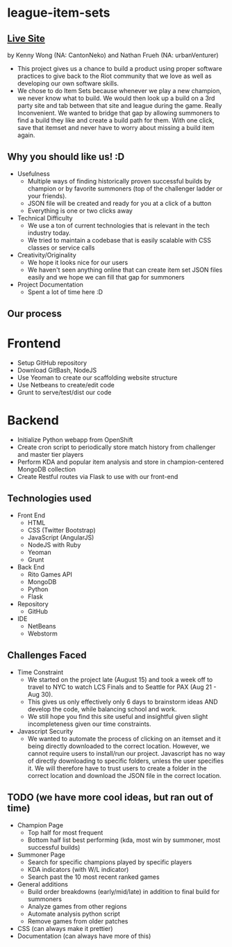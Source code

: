 # league-item-sets

## [Live Site](http://kennyw728.github.io/league-item-sets/dist)

by Kenny Wong (NA: CantonNeko)
and Nathan Frueh (NA: urbanVenturer)

- This project gives us a chance to build a product using proper software practices to give back to the Riot community that we love as well as developing our own software skills.
- We chose to do Item Sets because whenever we play a new champion, we never know what to build. We would then look up a build on a 3rd party site and tab between that site and league during the game. 
    Really Inconvenient. We wanted to bridge that gap by allowing summoners to find a build they like and create a build path for them. With one click, save that itemset and never have to worry about 
    missing a build item again.

## Why you should like us! :D
- Usefulness
    - Multiple ways of finding historically proven successful builds by champion or by favorite summoners (top of the challenger ladder or your friends).
    - JSON file will be created and ready for you at a click of a button
    - Everything is one or two clicks away
- Technical Difficulty
    - We use a ton of current technologies that is relevant in the tech industry today.
    - We tried to maintain a codebase that is easily scalable with CSS classes or service calls
- Creativity/Originality
    - We hope it looks nice for our users
    - We haven't seen anything online that can create item set JSON files easily and we hope we can fill that gap for summoners
- Project Documentation
    - Spent a lot of time here :D

## Our process
# Frontend
- Setup GitHub repository
- Download GitBash, NodeJS
- Use Yeoman to create our scaffolding website structure
- Use Netbeans to create/edit code
- Grunt to serve/test/dist our code
# Backend
- Initialize Python webapp from OpenShift
- Create cron script to periodically store match history from challenger and master tier players
- Perform KDA and popular item analysis and store in champion-centered MongoDB collection
- Create Restful routes via Flask to use with our front-end


## Technologies used
- Front End
    - HTML
    - CSS (Twitter Bootstrap)
    - JavaScript (AngularJS)
    - NodeJS with Ruby
    - Yeoman
    - Grunt
- Back End
    - Rito Games API
    - MongoDB
    - Python
    - Flask
- Repository
    - GitHub
- IDE
    - NetBeans
    - Webstorm

## Challenges Faced
- Time Constraint
    - We started on the project late (August 15) and took a week off to travel to NYC to watch LCS Finals and to Seattle for PAX (Aug 21 - Aug 30).
    - This gives us only effectively only 6 days to brainstorm ideas AND develop the code, while balancing school and work.
    - We still hope you find this site useful and insightful given slight incompleteness given our time constraints.
- Javascript Security
    - We wanted to automate the process of clicking on an itemset and it being directly downloaded to the correct location. However, we cannot require users to install/run our project.
        Javascript has no way of directly downloading to specific folders, unless the user specifies it. 
        We will therefore have to trust users to create a folder in the correct location and download the JSON file in the correct location.

## TODO (we have more cool ideas, but ran out of time)

- Champion Page
    - Top half for most frequent
    - Bottom half list best performing (kda, most win by summoner, most successful builds)
- Summoner Page
    - Search for specific champions played by specific players
    - KDA indicators (with W/L indicator)
    - Search past the 10 most recent ranked games
- General additions
    - Build order breakdowns (early/mid/late) in addition to final build for summoners
    - Analyze games from other regions
    - Automate analysis python script
    - Remove games from older patches
- CSS (can always make it prettier)
- Documentation (can always have more of this)
